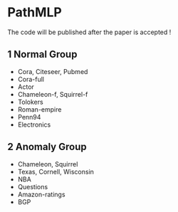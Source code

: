 # PathMLP
The code will be published after the paper is accepted !
## 1 Normal Group
* Cora, Citeseer, Pubmed
* Cora-full
* Actor
* Chameleon-f, Squirrel-f
* Tolokers
* Roman-empire
* Penn94
* Electronics
## 2 Anomaly Group
* Chameleon, Squirrel
* Texas, Cornell, Wisconsin
* NBA
* Questions
* Amazon-ratings
* BGP
